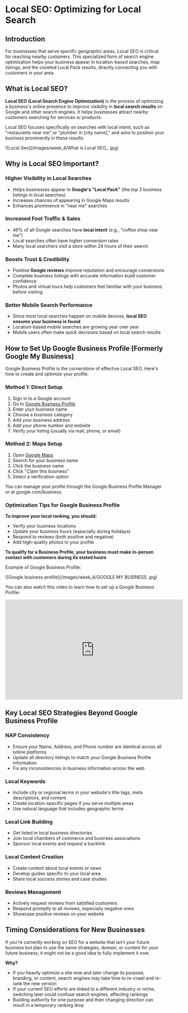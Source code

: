 # Local SEO: Optimizing for Local Search

## Introduction
For businesses that serve specific geographic areas, Local SEO is critical for reaching nearby customers. This specialized form of search engine optimization helps your business appear in location-based searches, map listings, and the coveted Local Pack results, directly connecting you with customers in your area.



## What is Local SEO?

**Local SEO (Local Search Engine Optimization)** is the process of optimizing a business's online presence to improve visibility in **local search results** on Google and other search engines. It helps businesses attract nearby customers searching for services or products.

Local SEO focuses specifically on searches with local intent, such as "restaurants near me" or "plumber in [city name]," and aims to position your business prominently in these results.

![Local Seo](/images/week_4/What is Local SEO_ .jpg)


## Why is Local SEO Important?

### Higher Visibility in Local Searches
- Helps businesses appear in **Google's "Local Pack"** (the top 3 business listings in local searches)
- Increases chances of appearing in Google Maps results
- Enhances prominence in "near me" searches

### Increased Foot Traffic & Sales
- 46% of all Google searches have **local intent** (e.g., "coffee shop near me")
- Local searches often have higher conversion rates
- Many local searchers visit a store within 24 hours of their search

### Boosts Trust & Credibility
- Positive **Google reviews** improve reputation and encourage conversions
- Complete business listings with accurate information build customer confidence
- Photos and virtual tours help customers feel familiar with your business before visiting

### Better Mobile Search Performance
- Since most local searches happen on mobile devices, **local SEO ensures your business is found**
- Location-based mobile searches are growing year over year
- Mobile users often make quick decisions based on local search results

## How to Set Up Google Business Profile (Formerly Google My Business)

Google Business Profile is the cornerstone of effective Local SEO. Here's how to create and optimize your profile:

### Method 1: Direct Setup
1. Sign in to a Google account
2. Go to [Google Business Profile](https://www.google.com/intl/en_us/business/)
3. Enter your business name
4. Choose a business category
5. Add your business address
6. Add your phone number and website
7. Verify your listing (usually via mail, phone, or email)

### Method 2: Maps Setup
1. Open [Google Maps](https://maps.google.com/)
2. Search for your business name
3. Click the business name
4. Click "Claim this business"
5. Select a verification option

You can manage your profile through the Google Business Profile Manager or at google.com/business.

### Optimization Tips for Google Business Profile
**To improve your local ranking, you should:**

   * Verify your business locations
   * Update your business hours (especially during holidays)
   * Respond to reviews (both positive and negative)
   * Add high-quality photos to your profile

**To qualify for a Business Profile, your business must make in-person contact with customers during its stated hours**

Example of Google Business Profile:

![Google business profile](/images/week_4/GOOGLE MY BUSINESS .jpg)

You can also watch this video to learn how to set up a Google Business Profile:

<iframe width="560" height="315" src="https://www.youtube.com/embed/5bO2j9c88sM?si=Vk8ii7s5un-Z8PZi&amp;start=199" title="YouTube video player" frameborder="0" allow="accelerometer; autoplay; clipboard-write; encrypted-media; gyroscope; picture-in-picture; web-share" referrerpolicy="strict-origin-when-cross-origin" allowfullscreen></iframe>

## Key Local SEO Strategies Beyond Google Business Profile

### NAP Consistency
- Ensure your Name, Address, and Phone number are identical across all online platforms
- Update all directory listings to match your Google Business Profile information
- Fix any inconsistencies in business information across the web

### Local Keywords
- Include city or regional terms in your website's title tags, meta descriptions, and content
- Create location-specific pages if you serve multiple areas
- Use natural language that includes geographic terms

### Local Link Building
- Get listed in local business directories
- Join local chambers of commerce and business associations
- Sponsor local events and request a backlink

### Local Content Creation
- Create content about local events or news
- Develop guides specific to your local area
- Share local success stories and case studies

### Reviews Management
- Actively request reviews from satisfied customers
- Respond promptly to all reviews, especially negative ones
- Showcase positive reviews on your website

## Timing Considerations for New Businesses

If you're currently working on SEO for a website that isn't your future business but plan to use the same strategies, domain, or content for your future business, it might not be a good idea to fully implement it now.

**Why?**

* If you heavily optimize a site now and later change its purpose, branding, or content, search engines may take time to re-crawl and re-rank the new version
* If your current SEO efforts are linked to a different industry or niche, switching later could confuse search engines, affecting rankings
* Building authority for one purpose and then changing direction can result in a temporary ranking drop


